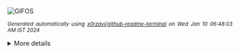 <div align="justify">
<picture>
    <source media="(prefers-color-scheme: dark)" srcset="https://i.ibb.co/PF6D18H/output-gif.gif">
    <source media="(prefers-color-scheme: light)" srcset="https://i.ibb.co/PF6D18H/output-gif.gif">
    <img alt="GIFOS" src="https://i.ibb.co/PF6D18H/output-gif.gif">
</picture>

<sub><i>Generated automatically using [x0rzavi/github-readme-terminal](https://github.com/x0rzavi/github-readme-terminal) on Wed Jan 10 06:48:03 AM IST 2024</i></sub>

<details>
<summary>More details</summary>

</details>
</div>

<!-- Image deletion URL: https://ibb.co/zQ46Pwv/585011b556ad20f408bfdaabe67749be -->